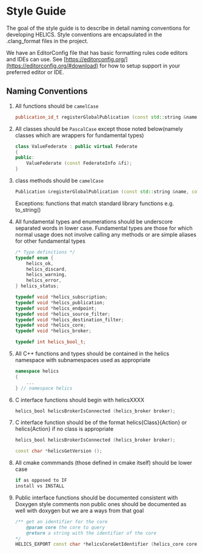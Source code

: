 Style Guide
===========

The goal of the style guide is to describe in detail naming conventions for
developing HELICS. Style conventions are encapsulated in the .clang\_format
files in the project.

We have an EditorConfig file that has basic formatting rules code editors and
IDEs can use. See [https://editorconfig.org/](https://editorconfig.org/#download)
for how to setup support in your preferred editor or IDE.

Naming Conventions
------------------

1) All functions should be `camelCase`

    ``` cpp
    publication_id_t registerGlobalPublication (const std::string &name, const std::string &type, const std::string &units = "");
    ```

2) All classes should be `PascalCase` except those noted below(namely classes which are wrappers for fundamental types)

    ``` cpp
    class ValueFederate : public virtual Federate
    {
    public:
        ValueFederate (const FederateInfo &fi);
    }
    ```

3) class methods should be `camelCase`

    ``` cpp
    Publication &registerGlobalPublication (const std::string &name, const std::string &type, const std::string &units = "");
    ```
    
    Exceptions:  functions that match standard library functions e.g. to_string()

4) All fundamental types and enumerations should be underscore
   separated words in lower case. Fundamental types are those for which
   normal usage does not involve calling any methods or are simple
   aliases for other fundamental types

    ``` cpp
    /* Type definitions */
    typedef enum {
        helics_ok,
        helics_discard,
        helics_warning,
        helics_error,
    } helics_status;

    typedef void *helics_subscription;
    typedef void *helics_publication;
    typedef void *helics_endpoint;
    typedef void *helics_source_filter;
    typedef void *helics_destination_filter;
    typedef void *helics_core;
    typedef void *helics_broker;

    typedef int helics_bool_t;
    ```

5)  All C++ functions and types should be contained in the helics
    namespace with subnamespaces used as appropriate

    ``` cpp
    namespace helics
    {
        ...
    } // namespace helics
    ```

6)  C interface functions should begin with helicsXXXX

    ``` cpp
    helics_bool helicsBrokerIsConnected (helics_broker broker);
    ```

7)  C interface function should be of the format helics{Class}{Action}
    or helics{Action} if no class is appropriate

    ``` cpp
    helics_bool helicsBrokerIsConnected (helics_broker broker);

    const char *helicsGetVersion ();
    ```

8)  All cmake commmands (those defined in cmake itself) should be lower case

    ``` cmake
    if as opposed to IF
    install vs INSTALL
    ```

9)  Public interface functions should be documented consistent with Doxygen style comments
    non public ones should be documented as well with doxygen but we are a ways from that goal

    ``` cpp
    /** get an identifier for the core
        @param core the core to query
        @return a string with the identifier of the core
    */
    HELICS_EXPORT const char *helicsCoreGetIdentifier (helics_core core);
    ```
